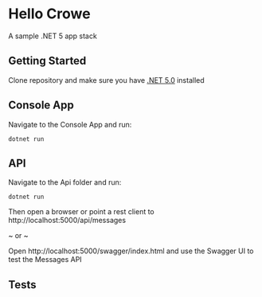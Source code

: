 # Hello Crowe
A sample .NET 5 app stack

## Getting Started
Clone repository and make sure you have [.NET 5.0](https://dotnet.microsoft.com/download/dotnet/5.0) installed

## Console App
Navigate to the Console App and run:

```
dotnet run
```

## API
Navigate to the Api folder and run:

```
dotnet run
```

Then open a browser or point a rest client to http://localhost:5000/api/messages

~ or ~

Open http://localhost:5000/swagger/index.html and use the Swagger UI to test the Messages API


## Tests

